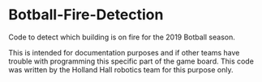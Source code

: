 # Botball-Fire-Detection
Code to detect which building is on fire for the 2019 Botball season.

This is intended for documentation purposes and if other teams have trouble with programming this specific part of the game board. This code was written by the Holland Hall robotics team for this purpose only. 
